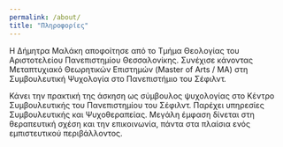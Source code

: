 ```yaml
---
permalink: /about/
title: "Πληροφορίες"
---
```


Η Δήμητρα Μαλάκη αποφοίτησε από το Τμήμα Θεολογίας του Αριστοτελείου Πανεπιστημίου Θεσσαλονίκης. Συνέχισε κάνοντας Μεταπτυχιακό Θεωρητικών Επιστημών (Master of Arts / MA) στη Συμβουλευτική Ψυχολογία στο Πανεπιστήμιο του Σέφιλντ.

Κάνει την πρακτική της άσκηση ως σύμβουλος ψυχολογίας στο Κέντρο Συμβουλευτικής του Πανεπιστημίου του Σέφιλντ.
Παρέχει υπηρεσίες Συμβουλευτικής και Ψυχοθεραπείας.
Μεγάλη έμφαση δίνεται στη θεραπευτική σχέση και την επικοινωνία, πάντα στα πλαίσια ενός εμπιστευτικού περιβάλλοντος.
